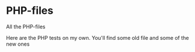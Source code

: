# PHP-files
All the PHP-files

Here are the PHP tests on my own.
You'll find some old file and some of the new ones
